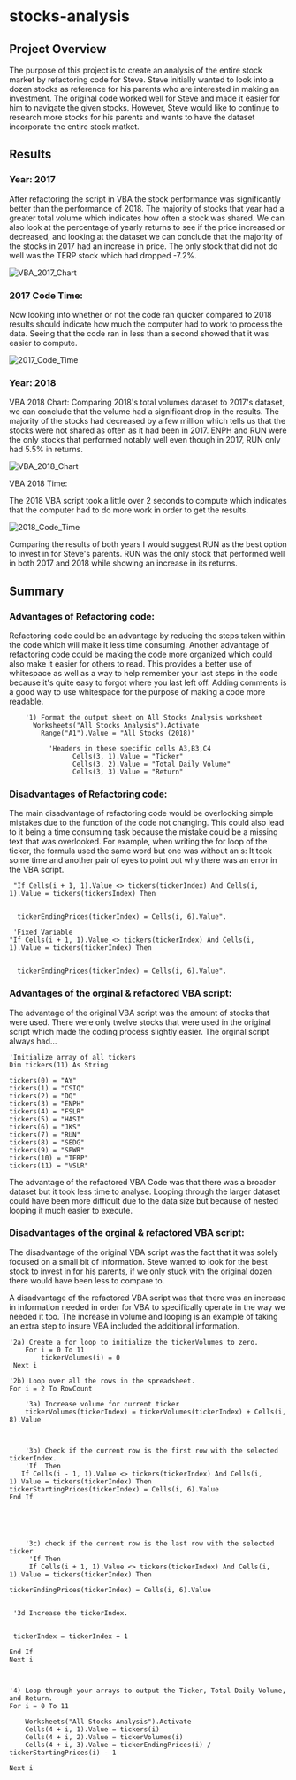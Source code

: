 # stocks-analysis
## Project Overview

The purpose of this project is to create an analysis of the entire stock market by refactoring code for Steve. Steve initially wanted to look into a dozen stocks as reference for his parents who are interested in making an investment. The original code worked well for Steve and made it easier for him to navigate the given stocks. However, Steve would like to continue to research more stocks for his parents and wants to have the dataset incorporate the entire stock matket.

## Results

### Year: 2017
After refactoring the script in VBA the stock performance was significantly better than the performance of 2018. The majority of stocks that year had a greater total volume which indicates how often a stock was shared. We can also look at the percentage of yearly returns to see if the price increased or decreased, and looking at the dataset we can conclude that the majority of the stocks in 2017 had an increase in price. The only stock that did not do well was the TERP stock which had dropped -7.2%.

![VBA_2017_Chart](https://user-images.githubusercontent.com/90741799/135965491-76a76ec4-0433-4198-afda-1fa3c4d31c2b.png)


### 2017 Code Time: 



Now looking into whether or not the code ran quicker compared to 2018 results should indicate how much the computer had to work to process the data. Seeing that the code ran in less than a second showed that it was easier to compute.


![2017_Code_Time](https://user-images.githubusercontent.com/90741799/136038644-89dd4a9d-4bbb-4b9c-8a19-d2a82fe8eabd.png)


### Year: 2018
VBA 2018 Chart: 
Comparing 2018's total volumes dataset to 2017's dataset, we can conclude that the volume had a significant drop in the results. The majority of the stocks had decreased by a few million which tells us that the stocks were not shared as often as it had been in 2017. ENPH and RUN were the only stocks that performed notably well even though in 2017, RUN only had 5.5% in returns.

![VBA_2018_Chart](https://user-images.githubusercontent.com/90741799/136038071-2c92a31a-f3db-4638-9923-f931705eae93.png)


VBA 2018 Time:

The 2018 VBA script took a little over 2 seconds to compute which indicates that the computer had to do more work in order to get the results.


![2018_Code_Time](https://user-images.githubusercontent.com/90741799/136038684-8d3a4918-5441-42d6-85fd-f6cee8544404.png)
 
Comparing the results of both years I would suggest RUN as the best option to invest in for Steve's parents. RUN was the only stock that performed well in both 2017 and 2018 while showing an increase in its returns. 
## Summary

### Advantages of Refactoring code:
Refactoring code could be an advantage by reducing the steps taken within the code which will make it less time consuming. Another advantage of refactoring code could be making the code more organized which could also make it easier for others to read. This provides a better use of whitespace as well as a way to help remember your last steps in the code because it's quite easy to forgot where you last left off. Adding comments is a good way to use whitespace for the purpose of making a code more readable.

        '1) Format the output sheet on All Stocks Analysis worksheet
          Worksheets("All Stocks Analysis").Activate
            Range("A1").Value = "All Stocks (2018)"

              'Headers in these specific cells A3,B3,C4
                    Cells(3, 1).Value = "Ticker"
                    Cells(3, 2).Value = "Total Daily Volume"
                    Cells(3, 3).Value = "Return"





### Disadvantages of Refactoring code:
The main disadvantage of refactoring code would be overlooking simple mistakes due to the function of the code not changing. This could also lead to it being a time consuming task because the mistake could be a missing text that was overlooked. For example, when writing the for loop of the ticker, the formula used the same word but one was without an s:  It took some time and another pair of eyes to point out why there was an error in the VBA script.


     "If Cells(i + 1, 1).Value <> tickers(tickerIndex) And Cells(i, 1).Value = tickers(tickersIndex) Then
    
    
      tickerEndingPrices(tickerIndex) = Cells(i, 6).Value". 
      
     'Fixed Variable 
    "If Cells(i + 1, 1).Value <> tickers(tickerIndex) And Cells(i, 1).Value = tickers(tickerIndex) Then
    
    
      tickerEndingPrices(tickerIndex) = Cells(i, 6).Value".

### Advantages of the orginal & refactored VBA script:
The advantage of the original VBA script was the amount of stocks that were used. There were only twelve stocks that were used in the original script which made the coding process slightly easier. The orginal script always had...


    'Initialize array of all tickers
    Dim tickers(11) As String
    
    tickers(0) = "AY"
    tickers(1) = "CSIQ"
    tickers(2) = "DQ"
    tickers(3) = "ENPH"
    tickers(4) = "FSLR"
    tickers(5) = "HASI"
    tickers(6) = "JKS"
    tickers(7) = "RUN"
    tickers(8) = "SEDG"
    tickers(9) = "SPWR"
    tickers(10) = "TERP"
    tickers(11) = "VSLR"
    


The advantage of the refactored VBA Code was that there was a broader dataset but it took less time to analyse. Looping through the larger dataset could have been more difficult due to the data size but because of nested looping it much easier to execute.


### Disadvantages of the orginal & refactored VBA script:

The disadvantage of the original VBA script was the fact that it was solely focused on a small bit of information. Steve wanted to look for the best stock to invest in for his parents, if we only stuck with the original dozen there would have been less to compare to.

A disadvantage of the refactored VBA script was that there was an increase in information needed in order for VBA to specifically operate in the way we needed it too. The increase in volume and  looping is an example of taking an extra step to insure VBA included the additional information.

 
    '2a) Create a for loop to initialize the tickerVolumes to zero.
        For i = 0 To 11
            tickerVolumes(i) = 0
     Next i
            
    '2b) Loop over all the rows in the spreadsheet.
    For i = 2 To RowCount
    
        '3a) Increase volume for current ticker
        tickerVolumes(tickerIndex) = tickerVolumes(tickerIndex) + Cells(i, 8).Value
        
        
   
        '3b) Check if the current row is the first row with the selected tickerIndex.
        'If  Then
       If Cells(i - 1, 1).Value <> tickers(tickerIndex) And Cells(i, 1).Value = tickers(tickerIndex) Then
    tickerStartingPrices(tickerIndex) = Cells(i, 6).Value
    End If

            
            
       
        
        '3c) check if the current row is the last row with the selected ticker
         'If Then
         If Cells(i + 1, 1).Value <> tickers(tickerIndex) And Cells(i, 1).Value = tickers(tickerIndex) Then
    
    tickerEndingPrices(tickerIndex) = Cells(i, 6).Value
     
     
     '3d Increase the tickerIndex.
     
     
     tickerIndex = tickerIndex + 1
    
    End If
    Next i  
    

    
    '4) Loop through your arrays to output the Ticker, Total Daily Volume, and Return.
    For i = 0 To 11
        
        Worksheets("All Stocks Analysis").Activate
        Cells(4 + i, 1).Value = tickers(i)
        Cells(4 + i, 2).Value = tickerVolumes(i)
        Cells(4 + i, 3).Value = tickerEndingPrices(i) / tickerStartingPrices(i) - 1
        
    Next i

